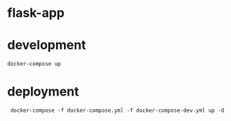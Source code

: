 # flask-app

# development

`docker-compose up`

# deployment

` docker-compose -f docker-compose.yml -f docker-compose-dev.yml up -d`
